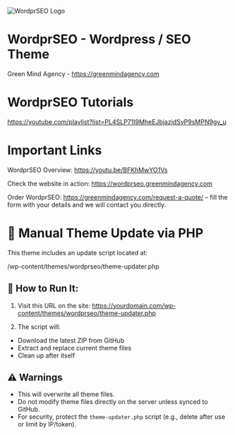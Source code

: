 ![WordprSEO Logo](https://wordprseo.greenmindagency.com/wp-content/uploads/2021/10/WordprSEO-Logo.png)


# WordprSEO - Wordpress / SEO Theme
Green Mind Agency - https://greenmindagency.com

# WordprSEO Tutorials

https://youtube.com/playlist?list=PL4SLP71I9MheEJbjazjdSvP9sMPN9gy_u


# Important Links

WordprSEO Overview: https://youtu.be/BFKhMwYO1Vs

Check the website in action: https://wordprseo.greenmindagency.com


Order WordprSEO: https://greenmindagency.com/request-a-quote/ – fill the form with your details and we will contact you directly.




# 🚀 Manual Theme Update via PHP

This theme includes an update script located at:

/wp-content/themes/wordprseo/theme-updater.php

## 🔧 How to Run It:

1. Visit this URL on the site:
https://yourdomain.com/wp-content/themes/wordprseo/theme-updater.php

2. The script will:
- Download the latest ZIP from GitHub
- Extract and replace current theme files
- Clean up after itself

## ⚠️ Warnings
- This will overwrite all theme files.
- Do not modify theme files directly on the server unless synced to GitHub.
- For security, protect the `theme-updater.php` script (e.g., delete after use or limit by IP/token).
